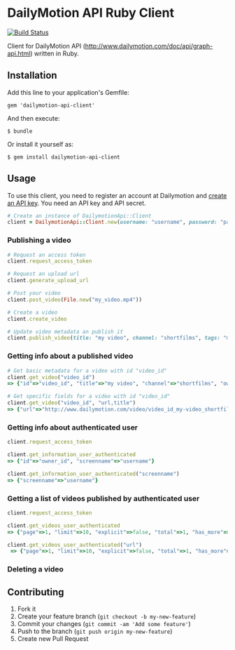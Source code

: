 # DailyMotion API Ruby Client

[![Build Status](https://travis-ci.org/ggarnier/dailymotion-api-client.svg)](https://travis-ci.org/ggarnier/dailymotion-api-client)

Client for DailyMotion API (http://www.dailymotion.com/doc/api/graph-api.html) written in Ruby.

## Installation

Add this line to your application's Gemfile:

    gem 'dailymotion-api-client'

And then execute:

    $ bundle

Or install it yourself as:

    $ gem install dailymotion-api-client

## Usage

To use this client, you need to register an account at Dailymotion and [create an API key](http://www.dailymotion.com/settings/developer/new). You need an API key and API secret.

```ruby
# Create an instance of DailymotionApi::Client
client = DailymotionApi::Client.new(username: "username", password: "password", api_key: "key", api_secret: "secret")
```

### Publishing a video

```ruby
# Request an access token
client.request_access_token

# Request an upload url
client.generate_upload_url

# Post your video
client.post_video(File.new("my_video.mp4"))

# Create a video
client.create_video

# Update video metadata an publish it
client.publish_video(title: "my video", channel: "shortfilms", tags: "my_tag")
```

### Getting info about a published video

```ruby
# Get basic metadata for a video with id "video_id"
client.get_video("video_id")
=> {"id"=>"video_id", "title"=>"my video", "channel"=>"shortfilms", "owner"=>"owner_id"}

# Get specific fields for a video with id "video_id"
client.get_video("video_id", "url,title")
=> {"url"=>"http://www.dailymotion.com/video/video_id_my-video_shortfilms", "title"=>"my video"}
```

### Getting info about authenticated user

```ruby
client.request_access_token

client.get_information_user_authenticated
=> {"id"=>"owner_id", "screenname"=>"username"}

client.get_information_user_authenticated("screenname")
=> {"screenname"=>"username"}
```

### Getting a list of videos published by authenticated user

```ruby
client.request_access_token

client.get_videos_user_authenticated
=> {"page"=>1, "limit"=>10, "explicit"=>false, "total"=>1, "has_more"=>false, "list"=>[{"id"=>"video_id", "title"=>"my video", "channel"=>"shortfilms", "owner"=>"owner_id"}]}

client.get_videos_user_authenticated("url")
 => {"page"=>1, "limit"=>10, "explicit"=>false, "total"=>1, "has_more"=>false, "list"=>[{"url"=>"http://www.dailymotion.com/video/video_id_my-video_shortfilms"}]}
```

### Deleting a video

## Contributing

1. Fork it
2. Create your feature branch (`git checkout -b my-new-feature`)
3. Commit your changes (`git commit -am 'Add some feature'`)
4. Push to the branch (`git push origin my-new-feature`)
5. Create new Pull Request
